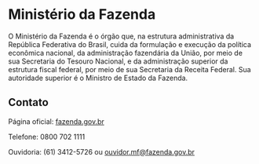 Ministério da Fazenda
====

O Ministério da Fazenda é o órgão que, na estrutura administrativa da República Federativa do Brasil, cuida da
formulação e execução da política econômica nacional, da administração fazendária da União, por meio de sua
Secretaria do Tesouro Nacional, e da administração superior da estrutura fiscal federal, por meio de sua Secretaria da
Receita Federal. Sua autoridade superior é o Ministro de Estado da Fazenda.

Contato
----

Página oficial: [fazenda.gov.br](http://fazenda.gov.br/)

Telefone: 0800 702 1111

Ouvidoria: (61) 3412-5726 ou [ouvidor.mf@fazenda.gov.br](mailto:ouvidor.mf@fazenda.gov.br)

<script type="application/ld+json">
{ "@context" : "http://schema.org",
  "@type" : "GovernmentOrganization",
  "name": "Ministério da Fazenda",
  "url" : "http://fazenda.gov.br",
  "contactPoint" : [
    {
      "@type": "ContactPoint",
      "telephone" : "+55 0800 702 1111",
      "email": "ouvidor.mf@fazenda.gov.br",
      "url": "http://fazenda.gov.br/clientes/portalmf/portalmf/ouvidoria",
      "contactType" : "customer service"
    }]}
</script>